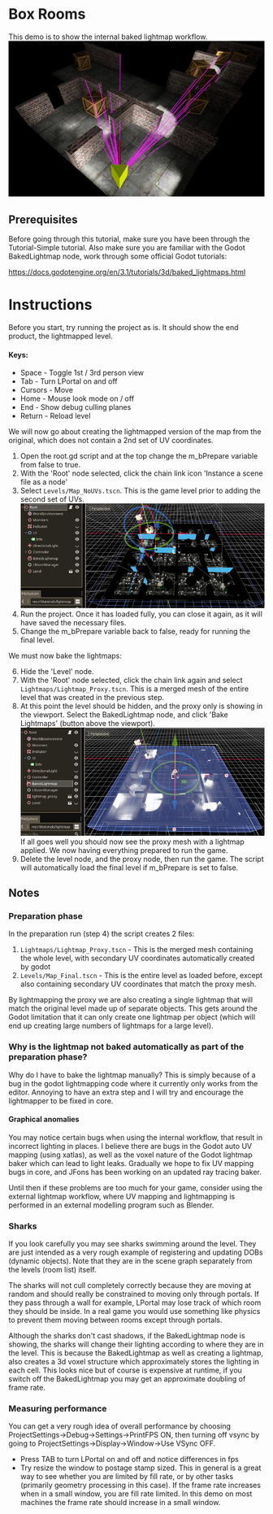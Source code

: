 # Box Rooms
This demo is to show the internal baked lightmap workflow.
![boxrooms](Images/lportal_boxrooms.jpg)

## Prerequisites
Before going through this tutorial, make sure you have been through the Tutorial-Simple tutorial. Also make sure you are familiar with the Godot BakedLightmap node, work through some official Godot tutorials:

https://docs.godotengine.org/en/3.1/tutorials/3d/baked_lightmaps.html

# Instructions

Before you start, try running the project as is. It should show the end product, the lightmapped level.

#### Keys:
* Space - Toggle 1st / 3rd person view
* Tab - Turn LPortal on and off
* Cursors - Move
* Home - Mouse look mode on / off
* End - Show debug culling planes
* Return - Reload level

We will now go about creating the lightmapped version of the map from the original, which does not contain a 2nd set of UV coordinates.

1) Open the root.gd script and at the top change the m_bPrepare variable from false to true.
2) With the 'Root' node selected, click the chain link icon 'Instance a scene file as a node'
3) Select `Levels/Map_NoUVs.tscn`. This is the game level prior to adding the second set of UVs.
![prepare](Images/prepare.jpg)
4) Run the project. Once it has loaded fully, you can close it again, as it will have saved the necessary files.
5) Change the m_bPrepare variable back to false, ready for running the final level.

We must now bake the lightmaps:

6) Hide the 'Level' node.
7) With the 'Root' node selected, click the chain link again and select `Lightmaps/Lightmap_Proxy.tscn`. This is a merged mesh of the entire level that was created in the previous step.
8) At this point the level should be hidden, and the proxy only is showing in the viewport. Select the BakedLightmap node, and click 'Bake Lightmaps' (button above the viewport).
![bake_proxy](Images/bake_proxy.jpg)
If all goes well you should now see the proxy mesh with a lightmap applied. We now having everything prepared to run the game.
9) Delete the level node, and the proxy node, then run the game. The script will automatically load the final level if m_bPrepare is set to false.

## Notes

### Preparation phase
In the preparation run (step 4) the script creates 2 files:
1) `Lightmaps/Lightmap_Proxy.tscn` - This is the merged mesh containing the whole level, with secondary UV coordinates automatically created by godot
2) `Levels/Map_Final.tscn` - This is the entire level as loaded before, except also containing secondary UV coordinates that match the proxy mesh.

By lightmapping the proxy we are also creating a single lightmap that will match the original level made up of separate objects. This gets around the Godot limitation that it can only create one lightmap per object (which will end up creating large numbers of lightmaps for a large level).

### Why is the lightmap not baked automatically as part of the preparation phase?
Why do I have to bake the lightmap manually? This is simply because of a bug in the godot lightmapping code where it currently only works from the editor. Annoying to have an extra step and I will try and encourage the lightmapper to be fixed in core.

#### Graphical anomalies
You may notice certain bugs when using the internal workflow, that result in incorrect lighting in places. I believe there are bugs in the Godot auto UV mapping (using xatlas), as well as the voxel nature of the Godot lightmap baker which can lead to light leaks. Gradually we hope to fix UV mapping bugs in core, and JFons has been working on an updated ray tracing baker.

Until then if these problems are too much for your game, consider using the external lightmap workflow, where UV mapping and lightmapping is performed in an external modelling program such as Blender.

### Sharks
If you look carefully you may see sharks swimming around the level. They are just intended as a very rough example of registering and updating DOBs (dynamic objects). Note that they are in the scene graph separately from the levels (room list) itself.

The sharks will not cull completely correctly because they are moving at random and should really be constrained to moving only through portals. If they pass through a wall for example, LPortal may lose track of which room they should be inside. In a real game you would use something like physics to prevent them moving between rooms except through portals.

Although the sharks don't cast shadows, if the BakedLightmap node is showing, the sharks will change their lighting according to where they are in the level. This is because the BakedLightmap as well as creating a lightmap, also creates a 3d voxel structure which approximately stores the lighting in each cell. This looks nice but of course is expensive at runtime, if you switch off the BakedLightmap you may get an approximate doubling of frame rate.

### Measuring performance
You can get a very rough idea of overall performance by choosing ProjectSettings->Debug->Settings->PrintFPS ON, then turning off vsync by going to ProjectSettings->Display->Window->Use VSync OFF.
* Press TAB to turn LPortal on and off and notice differences in fps
* Try resize the window to postage stamp sized. This in general is a great way to see whether you are limited by fill rate, or by other tasks (primarily geometry processing in this case). If the frame rate increases when in a small window, you are fill rate limited. In this demo on most machines the frame rate should increase in a small window.
